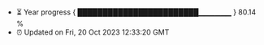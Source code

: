 - ⏳ Year progress { ████████████████████████▁▁▁▁▁▁ } 80.14 %
- ⏰ Updated on Fri, 20 Oct 2023 12:33:20 GMT

